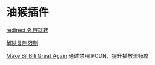 # 油猴插件

[redirect 外链跳转](https://greasyfork.org/zh-CN/scripts/416338-redirect-%E5%A4%96%E9%93%BE%E8%B7%B3%E8%BD%AC)

[解除复制限制](https://greasyfork.org/zh-CN/scripts/489501-%E8%A7%A3%E9%99%A4%E5%A4%8D%E5%88%B6%E9%99%90%E5%88%B6)

[Make BiliBili Great Again](https://greasyfork.org/zh-CN/scripts/415714-make-bilibili-great-again) 通过禁用 PCDN，提升播放流畅度
